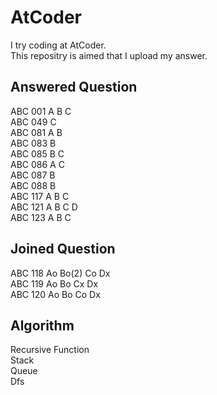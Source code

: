 AtCoder
====
I try coding at AtCoder.  
This repositry is aimed that I upload my answer.

## Answered Question
ABC 001 A B C  
ABC 049     C  
ABC 081 A B  
ABC 083   B  
ABC 085   B C  
ABC 086 A   C  
ABC 087   B  
ABC 088   B  
ABC 117 A B C  
ABC 121 A B C D  
ABC 123 A B C
## Joined Question
ABC 118 Ao Bo(2) Co Dx  
ABC 119 Ao Bo Cx Dx  
ABC 120 Ao Bo Co Dx

## Algorithm
Recursive Function  
Stack  
Queue  
Dfs
